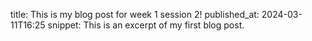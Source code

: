 
title: This is my blog post for week 1 session 2!
published_at: 2024-03-11T16:25
snippet: This is an excerpt of my first blog post.
